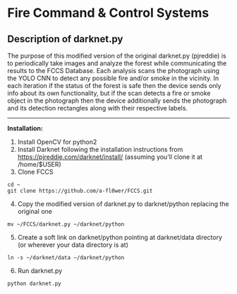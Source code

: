 Fire Command & Control Systems
===


Description of darknet.py
---


The purpose of this modified version of the original darknet.py (pjreddie) is to
periodically take images and analyze the forest while communicating the results
to the FCCS Database. Each analysis scans the photograph using the YOLO CNN to
detect any possible fire and/or smoke in the vicinity. In each iteration if the
status of the forest is safe then the device sends only info about its own
functionality, but if the scan detects a fire or smoke object in the photograph
then the device additionally sends the photograph and its detection rectangles
along with their respective labels.


---

**Installation:**

1. Install OpenCV for python2
2. Install Darknet following the installation instructions from https://pjreddie.com/darknet/install/ (assuming you'll clone it at /home/$USER)
3. Clone FCCS
```
cd ~
git clone https://github.com/a-fl0wer/FCCS.git
```
4. Copy the modified version of darknet.py to darknet/python replacing the
original one
```
mv ~/FCCS/darknet.py ~/darknet/python
```
5. Create a soft link on darknet/python pointing at darknet/data directory (or
wherever your data directory is at)
```
ln -s ~/darknet/data ~/darknet/python
```
6. Run darknet.py
```
python darknet.py
```
